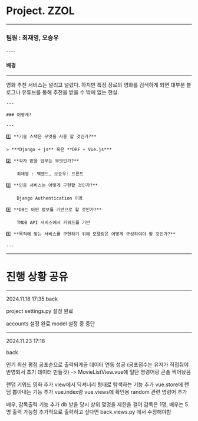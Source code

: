 # Project. ZZOL

---

### 팀원 : 최재영, 오승우

----    

#### 배경

---

영화 추천 서비스는 널리고 널렸다. 하지만 특정 장르의 영화를 검색하게 되면 대부분 블로그나 유튜브를 통해 추천을 받을 수 밖에 없는 현실.

```
---

### 어떻게?

---

1️⃣ **기술 스택은 무엇을 사용 할 것인가?**

> ***Django + js** 혹은 **DRF + Vue.js***

2️⃣ **각자 맡을 업무는 무엇인가?**

    최재영 : 백엔드, 오승우: 프론트

3️⃣ **인증 서비스는 어떻게 구현할 것인가?**

    Django Authentication 이용

4️⃣ **DB는 어떤 정보를 기반으로 할 것인가?**

    TMDB API 서비스에서 키워드를 기반

5️⃣ **목적에 맞는 서비스를 구현하기 위해 모델링은 어떻게 구성하여야 할 것인가?**

---
```

---

# 진행 상황 공유

---

2024.11.18 17:35
back 

project settings.py 설정 완료

accounts 설정 완료
model 설정 중 중단



---
2024.11.23 17:18

back

인기 최신 평점 공포순으로 출력되게끔 데이터 연동 성공
(공포점수는 유저가 직접줘야 반영되서 초기 데이터 만들것)
-> MovieListView.vue에 일단 명령어랑 콘솔 찍어놨음

랜덤 키워드 영화 추가
view에서 딕셔너리 형태로 탐색하는 기능 추가
vue.store에 랜덤 뽑아내는 기능 추가
vue.index랑 vue.views에 확인용 random 관련 명령어 추가

배우, 감독출력 기능 추가
db 받을 당시 상위 몇멍을 제한을 걸어
감독은 1명, 배우는 5명 출력 가능함 
추가적으로 출력하고 싶다면 back.views.py 에서 수정해야함
